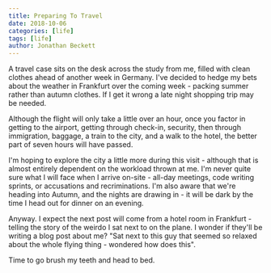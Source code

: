 ```yaml
---
title: Preparing To Travel
date: 2018-10-06
categories: [life]
tags: [life]
author: Jonathan Beckett
---
```


A travel case sits on the desk across the study from me, filled with clean clothes ahead of another week in Germany. I've decided to hedge my bets about the weather in Frankfurt over the coming week - packing summer rather than autumn clothes. If I get it wrong a late night shopping trip may be needed.

Although the flight will only take a little over an hour, once you factor in getting to the airport, getting through check-in, security, then through immigration, baggage, a train to the city, and a walk to the hotel, the better part of seven hours will have passed.

I'm hoping to explore the city a little more during this visit - although that is almost entirely dependent on the workload thrown at me. I'm never quite sure what I will face when I arrive on-site - all-day meetings, code writing sprints, or accusations and recriminations. I'm also aware that we're heading into Autumn, and the nights are drawing in - it will be dark by the time I head out for dinner on an evening.

Anyway. I expect the next post will come from a hotel room in Frankfurt - telling the story of the weirdo I sat next to on the plane. I wonder if they'll be writing a blog post about me? "Sat next to this guy that seemed so relaxed about the whole flying thing - wondered how does this".

Time to go brush my teeth and head to bed.